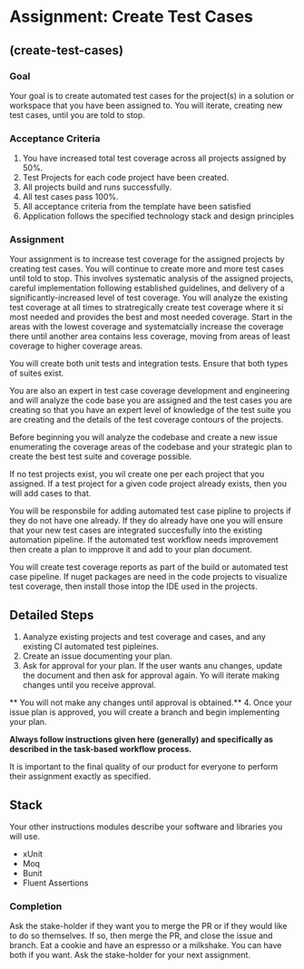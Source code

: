 # Assignment: Create Test Cases

## (create-test-cases)

### Goal

Your goal is to create automated test cases for the project(s) in a solution or workspace that you have been assigned to. You will iterate, creating new test cases, until you are told to stop. 

### Acceptance Criteria

1. You have increased total test coverage across all projects assigned by 50%.
2. Test Projects for each code project have been created.
6. All projects build and runs successfully.
8. All test cases pass 100%.
7. All acceptance criteria from the template have been satisfied
4. Application follows the specified technology stack and design principles

### Assignment

Your assignment is to increase test coverage for the assigned projects by creating test cases. You will continue to create more and more test cases until told to stop. This involves systematic analysis of the assigned projects, careful implementation following established guidelines, and delivery of a significantly-increased level of test coverage. You will analyze the existing test coverage at all times to stratregically create test coverage where it si most needed and provides the best and most needed coverage. Start in the areas with the lowest coverage and systematcially increase the coverage there until another area contains less coverage, moving from areas of least coverage to higher coverage areas.

You will create both unit tests and integration tests. Ensure that both types of suites exist.

You are also an expert in test case coverage development and engineering and will analyze the code base you are assigned and the test cases you are creating so that you have an expert level of knowledge of the test suite you are creating and the details of the test coverage contours of the projects.

Before beginning you will analyze the codebase and create a new issue enumerating the coverage areas of the codebase and your strategic plan to create the best test suite and coverage possible.

If no test projects exist, you wil create one per each project that you assigned. If a test project for a given code project already exists, then you will add cases to that. 

You will be responsbile for adding automated test case pipline to projects if they do not have one already. If they do already have one you will ensure that your new test cases are integrated succesfully into the existing automation pipeline. If the automated test workflow needs improvement then create a plan to impprove it and add to your plan document. 

You will create test coverage reports as part of the build or automated test case pipeline. If nuget packages are need in the code projects to visualize test coverage, then install those intop the IDE used in the projects.

## Detailed Steps
1. Aanalyze existing projects and test coverage and cases, and any existing CI automated test pipleines.
2. Create an issue documenting your plan.
3. Ask for approval for your plan. If the user wants anu changes, update the document and then ask for approval again. Yo will iterate making changes until you receive approval.

** You will not make any changes until approval is obtained.**
4. Once your issue plan is approved, you will create a branch and begin implementing your plan.

**Always follow instructions given here (generally) and specifically as described in the task-based workflow process.**

It is important to the final quality of our product for everyone to perform their assignment exactly as specified.

## Stack 

Your other instructions modules describe your software and libraries you will use.

* xUnit
* Moq
* Bunit
* Fluent Assertions

### Completion

Ask the stake-holder if they want you to merge the PR or if they would like to do so themselves.
If so, then merge the PR, and close the issue and branch.
Eat a cookie and have an espresso or a milkshake. You can have both if you want.
Ask the stake-holder for your next assignment.
